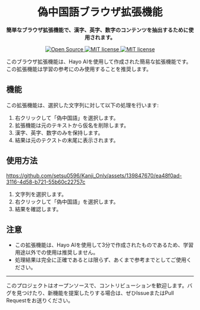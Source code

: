 
<h1 align="center">偽中国語ブラウザ拡張機能</h1>

<p align="center">
  <strong>簡単なブラウザ拡張機能で、漢字、英字、数字のコンテンツを抽出するために使用されます。</strong>
</p>

<p align="center">
  <a href="https://github.com/username/project/">
    <img src="https://badges.frapsoft.com/os/v1/open-source.svg?v=103" alt="Open Source">
  </a>
  <a href="https://github.com/username/project/">
    <img src="https://badges.frapsoft.com/os/mit/mit.svg?v=103" alt="MIT license">
  </a>
    <a href="https://github.com/setsu0596/Kanji_Only/blob/main/README_zh.md">
    <img src="https://img.shields.io/badge/%E5%89%8D_%E5%BE%80-%E4%B8%AD_%E6%96%87-red" alt="MIT license">
  </a>
</p>

このブラウザ拡張機能は、Hayo AIを使用して作成された簡易な拡張機能です。この拡張機能は学習の参考にのみ使用することを推奨します。 

## 機能

この拡張機能は、選択した文字列に対して以下の処理を行います:

1. 右クリックして「偽中国語」を選択します。
2. 拡張機能は元のテキストから仮名を削除します。
3. 漢字、英字、数字のみを保持します。
4. 結果は元のテクストの末尾に表示されます。

## 使用方法

https://github.com/setsu0596/Kanji_Only/assets/139847670/ea48f0ad-3116-4d58-b721-55b60c22757c

1. 文字列を選択します。
2. 右クリックして「偽中国語」を選択します。
3. 結果を確認します。

## 注意

- この拡張機能は、Hayo AIを使用して3分で作成されたものであるため、学習用途以外での使用は推奨しません。
- 処理結果は完全に正確であるとは限らず、あくまで参考までとしてご使用ください。

---

このプロジェクトはオープンソースで、コントリビューションを歓迎します。バグを見つけたり、新機能を提案したりする場合は、ぜひIssueまたはPull Requestをお送りください。
